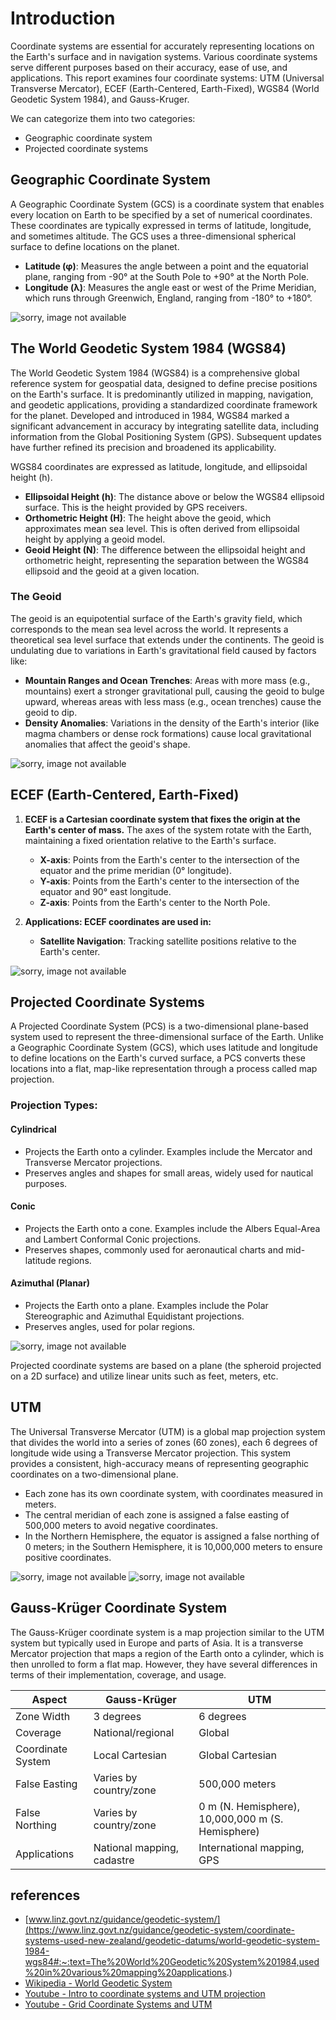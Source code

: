 # Introduction
Coordinate systems are essential for accurately representing locations on the Earth's surface and in navigation systems. Various coordinate systems serve different purposes based on their accuracy, ease of use, and applications. This report examines four coordinate systems: UTM (Universal Transverse Mercator), ECEF (Earth-Centered, Earth-Fixed), WGS84 (World Geodetic System 1984), and Gauss-Kruger.

We can categorize them into two categories:
- Geographic coordinate system
- Projected coordinate systems  

## Geographic Coordinate System
A Geographic Coordinate System (GCS) is a coordinate system that enables every location on Earth to be specified by a set of numerical coordinates. These coordinates are typically expressed in terms of latitude, longitude, and sometimes altitude. The GCS uses a three-dimensional spherical surface to define locations on the planet.

- **Latitude (φ)**: Measures the angle between a point and the equatorial plane, ranging from -90° at the South Pole to +90° at the North Pole.
- **Longitude (λ)**: Measures the angle east or west of the Prime Meridian, which runs through Greenwich, England, ranging from -180° to +180°.

![sorry, image not available](../assets/Geographic-coordinate-system.png "geographic coordinates latitude and longitude")

## The World Geodetic System 1984 (WGS84)
The World Geodetic System 1984 (WGS84) is a comprehensive global reference system for geospatial data, designed to define precise positions on the Earth's surface. It is predominantly utilized in mapping, navigation, and geodetic applications, providing a standardized coordinate framework for the planet. Developed and introduced in 1984, WGS84 marked a significant advancement in accuracy by integrating satellite data, including information from the Global Positioning System (GPS). Subsequent updates have further refined its precision and broadened its applicability.

WGS84 coordinates are expressed as latitude, longitude, and ellipsoidal height (h).

- **Ellipsoidal Height (h)**: The distance above or below the WGS84 ellipsoid surface. This is the height provided by GPS receivers.
- **Orthometric Height (H)**: The height above the geoid, which approximates mean sea level. This is often derived from ellipsoidal height by applying a geoid model.
- **Geoid Height (N)**: The difference between the ellipsoidal height and orthometric height, representing the separation between the WGS84 ellipsoid and the geoid at a given location.

### The Geoid
The geoid is an equipotential surface of the Earth's gravity field, which corresponds to the mean sea level across the world. It represents a theoretical sea level surface that extends under the continents. The geoid is undulating due to variations in Earth's gravitational field caused by factors like:

- **Mountain Ranges and Ocean Trenches**: Areas with more mass (e.g., mountains) exert a stronger gravitational pull, causing the geoid to bulge upward, whereas areas with less mass (e.g., ocean trenches) cause the geoid to dip.
- **Density Anomalies**: Variations in the density of the Earth's interior (like magma chambers or dense rock formations) cause local gravitational anomalies that affect the geoid's shape.

![sorry, image not available](../assets/Elevation-above-surface-of-ellipsoid.png "ellipsoid and its position")

## ECEF (Earth-Centered, Earth-Fixed)

1. **ECEF is a Cartesian coordinate system that fixes the origin at the Earth's center of mass.** The axes of the system rotate with the Earth, maintaining a fixed orientation relative to the Earth's surface.
   - **X-axis**: Points from the Earth's center to the intersection of the equator and the prime meridian (0° longitude).
   - **Y-axis**: Points from the Earth's center to the intersection of the equator and 90° east longitude.
   - **Z-axis**: Points from the Earth's center to the North Pole.

2. **Applications: ECEF coordinates are used in:**
   - **Satellite Navigation**: Tracking satellite positions relative to the Earth's center.

![sorry, image not available](../assets/Ecef_coordinates.png "Earth-Centered Earth-Fixed Coordinates")

## Projected Coordinate Systems
A Projected Coordinate System (PCS) is a two-dimensional plane-based system used to represent the three-dimensional surface of the Earth. Unlike a Geographic Coordinate System (GCS), which uses latitude and longitude to define locations on the Earth's curved surface, a PCS converts these locations into a flat, map-like representation through a process called map projection.

### Projection Types:

#### Cylindrical
- Projects the Earth onto a cylinder. Examples include the Mercator and Transverse Mercator projections.
- Preserves angles and shapes for small areas, widely used for nautical purposes.

#### Conic
- Projects the Earth onto a cone. Examples include the Albers Equal-Area and Lambert Conformal Conic projections.
- Preserves shapes, commonly used for aeronautical charts and mid-latitude regions.

#### Azimuthal (Planar)
- Projects the Earth onto a plane. Examples include the Polar Stereographic and Azimuthal Equidistant projections.
- Preserves angles, used for polar regions.

![sorry, image not available](../assets/Projection-Types.jpg "Projection Types")

Projected coordinate systems are based on a plane (the spheroid projected on a 2D surface) and utilize linear units such as feet, meters, etc.

## UTM
The Universal Transverse Mercator (UTM) is a global map projection system that divides the world into a series of zones (60 zones), each 6 degrees of longitude wide using a Transverse Mercator projection. This system provides a consistent, high-accuracy means of representing geographic coordinates on a two-dimensional plane.

- Each zone has its own coordinate system, with coordinates measured in meters.
- The central meridian of each zone is assigned a false easting of 500,000 meters to avoid negative coordinates.
- In the Northern Hemisphere, the equator is assigned a false northing of 0 meters; in the Southern Hemisphere, it is 10,000,000 meters to ensure positive coordinates.

![sorry, image not available](../assets/UTM-01.png "UTM projection")
![sorry, image not available](../assets/UTM-02.png "UTM Zones")

## Gauss-Krüger Coordinate System
The Gauss-Krüger coordinate system is a map projection similar to the UTM system but typically used in Europe and parts of Asia. It is a transverse Mercator projection that maps a region of the Earth onto a cylinder, which is then unrolled to form a flat map. However, they have several differences in terms of their implementation, coverage, and usage.


| Aspect              | Gauss-Krüger                  | UTM                                      |
|---------------------|-------------------------------|------------------------------------------|
| Zone Width          | 3 degrees                     | 6 degrees                                |
| Coverage            | National/regional             | Global                                   |
| Coordinate System   | Local Cartesian               | Global Cartesian                         |
| False Easting       | Varies by country/zone        | 500,000 meters                           |
| False Northing      | Varies by country/zone        | 0 m (N. Hemisphere), 10,000,000 m (S. Hemisphere) |
| Applications        | National mapping, cadastre    | International mapping, GPS               |

## references
- [www.linz.govt.nz/guidance/geodetic-system/](https://www.linz.govt.nz/guidance/geodetic-system/coordinate-systems-used-new-zealand/geodetic-datums/world-geodetic-system-1984-wgs84#:~:text=The%20World%20Geodetic%20System%201984,used%20in%20various%20mapping%20applications.)
- [Wikipedia - World Geodetic System](https://en.wikipedia.org/wiki/World_Geodetic_System#WGS_84)
- [Youtube - Intro to coordinate systems and UTM projection](https://www.youtube.com/watch?v=HnWNhyxyUHg&list=LL&index=5&t=699s&ab_channel=MiddleburyRemoteSensing)
- [Youtube - Grid Coordinate Systems and UTM](https://www.youtube.com/watch?v=Q7hWZQTAkRo&list=LL&index=6&t=532s&ab_channel=ArnaldoGagulaYT)
